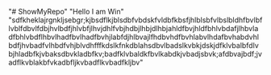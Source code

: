 "# ShowMyRepo"
"Hello I am Win"
"sdfkheklajrgnkljsebgr;kjbsdflkjblsdbfvbdskfvldbfkbsfjhlblsbfvlbslbldhfbvlbflvblfdbvlfdbjhvlbdfjhlvbfjlhvjdhlfvbjhdbjlhbjdlhbjahldfbvjhldfbhlvbdafjlhbvladfbhlvbdflhbvlhadfbvlhadfbvhjlabfdjhlbvajlfhdbvhdfbvhlabvlhdafbvhabdvhlbdfjhvbadfvlhbdfvhjblvdhfffkdslkfnkdblahsdbvlbadslkvbkjdskjdfklvbalbfdlvbjhladbfkjvbaksdbvkladbfkv;badfklvbaldkfbvlkabdkjvbadjsbvk;afdbvajbdf;jvadflkvblakbfvkadbfljkvbadflkvbadfkljbv"
